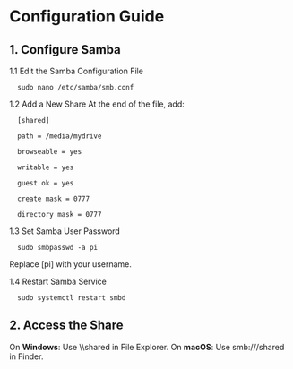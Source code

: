 # Configuration Guide

## 1. Configure Samba

1.1 Edit the Samba Configuration File
   
      sudo nano /etc/samba/smb.conf

1.2 Add a New Share
   At the end of the file, add:
   
      [shared]
      
      path = /media/mydrive
      
      browseable = yes
      
      writable = yes
      
      guest ok = yes
      
      create mask = 0777
      
      directory mask = 0777

1.3 Set Samba User Password

      sudo smbpasswd -a pi

Replace [pi] with your username.

1.4 Restart Samba Service

      sudo systemctl restart smbd

## 2. Access the Share

On **Windows**: Use \\<raspberrypi-ip>\shared in File Explorer.
On **macOS**: Use smb://<raspberrypi-ip>/shared in Finder.


